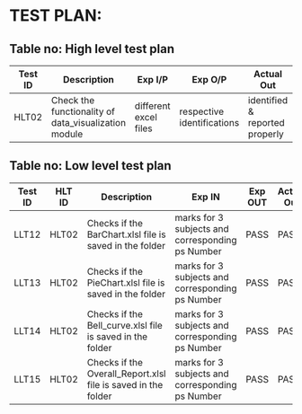 # TEST PLAN:

## Table no: High level test plan

| **Test ID** | **Description**                                              | **Exp I/P** | **Exp O/P** | **Actual Out** | **Result** |**Type Of Test**  |
|-------------|--------------------------------------------------------------|------------|-------------|----------------|------------------|------------------|
| HLT02 | Check the functionality of data_visualization module | different excel files | respective identifications | identified & reported properly | PASS | Functionality |



## Table no: Low level test plan

| **Test ID** | **HLT ID** | **Description**                                              | **Exp IN** | **Exp OUT** | **Actual Out** | **Result** |**Type Of Test**  |
|-------------|------|--------------------------------------------------------------|------------|-------------|----------------|------------------|------------------|
| LLT12 | HLT02 | Checks if the BarChart.xlsl file is saved in the folder | marks for 3 subjects and corresponding ps Number | PASS | PASS | PASS | Requirement |
| LLT13 | HLT02 | Checks if the PieChart.xlsl file is saved in the folder | marks for 3 subjects and corresponding ps Number | PASS | PASS | PASS | Requirement |
| LLT14 | HLT02 | Checks if the Bell_curve.xlsl file is saved in the folder | marks for 3 subjects and corresponding ps Number | PASS | PASS | PASS | Requirement |
| LLT15 | HLT02 | Checks if the Overall_Report.xlsl file is saved in the folder | marks for 3 subjects and corresponding ps Number | PASS | PASS | PASS | Requirement |
